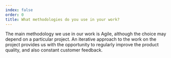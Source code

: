 ```yaml
---
index: false
order: 0
title: What methodologies do you use in your work?
---
```

The main methodology we use in our work is Agile, although the choice may depend on a particular project. An iterative approach to the work on the project provides us with the opportunity to regularly improve the product quality, and also constant customer feedback.